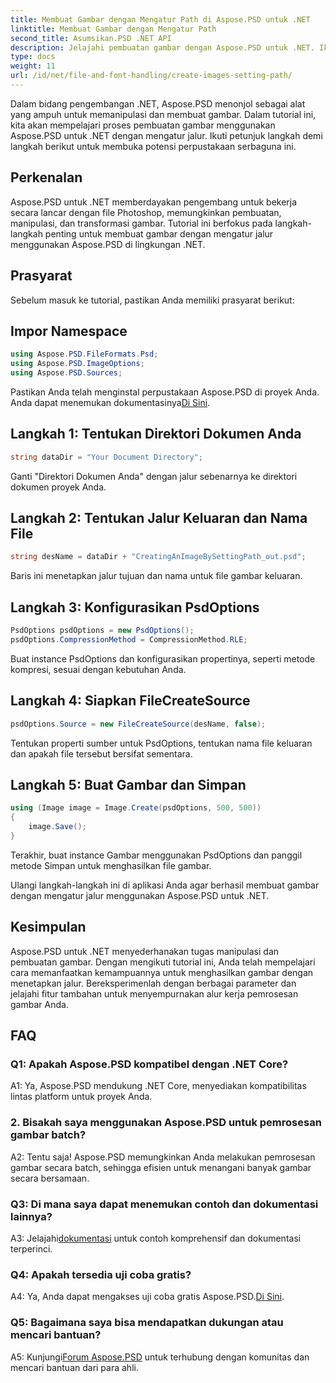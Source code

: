```yaml
---
title: Membuat Gambar dengan Mengatur Path di Aspose.PSD untuk .NET
linktitle: Membuat Gambar dengan Mengatur Path
second_title: Asumsikan.PSD .NET API
description: Jelajahi pembuatan gambar dengan Aspose.PSD untuk .NET. Ikuti panduan langkah demi langkah kami dan manfaatkan potensi perpustakaan canggih ini.
type: docs
weight: 11
url: /id/net/file-and-font-handling/create-images-setting-path/
---
```

Dalam bidang pengembangan .NET, Aspose.PSD menonjol sebagai alat yang ampuh untuk memanipulasi dan membuat gambar. Dalam tutorial ini, kita akan mempelajari proses pembuatan gambar menggunakan Aspose.PSD untuk .NET dengan mengatur jalur. Ikuti petunjuk langkah demi langkah berikut untuk membuka potensi perpustakaan serbaguna ini.

## Perkenalan

Aspose.PSD untuk .NET memberdayakan pengembang untuk bekerja secara lancar dengan file Photoshop, memungkinkan pembuatan, manipulasi, dan transformasi gambar. Tutorial ini berfokus pada langkah-langkah penting untuk membuat gambar dengan mengatur jalur menggunakan Aspose.PSD di lingkungan .NET.

## Prasyarat

Sebelum masuk ke tutorial, pastikan Anda memiliki prasyarat berikut:

## Impor Namespace

```csharp
using Aspose.PSD.FileFormats.Psd;
using Aspose.PSD.ImageOptions;
using Aspose.PSD.Sources;
```

Pastikan Anda telah menginstal perpustakaan Aspose.PSD di proyek Anda. Anda dapat menemukan dokumentasinya[Di Sini](https://reference.aspose.com/psd/net/).

## Langkah 1: Tentukan Direktori Dokumen Anda

```csharp
string dataDir = "Your Document Directory";
```

Ganti "Direktori Dokumen Anda" dengan jalur sebenarnya ke direktori dokumen proyek Anda.

## Langkah 2: Tentukan Jalur Keluaran dan Nama File

```csharp
string desName = dataDir + "CreatingAnImageBySettingPath_out.psd";
```

Baris ini menetapkan jalur tujuan dan nama untuk file gambar keluaran.

## Langkah 3: Konfigurasikan PsdOptions

```csharp
PsdOptions psdOptions = new PsdOptions();
psdOptions.CompressionMethod = CompressionMethod.RLE;
```

Buat instance PsdOptions dan konfigurasikan propertinya, seperti metode kompresi, sesuai dengan kebutuhan Anda.

## Langkah 4: Siapkan FileCreateSource

```csharp
psdOptions.Source = new FileCreateSource(desName, false);
```

Tentukan properti sumber untuk PsdOptions, tentukan nama file keluaran dan apakah file tersebut bersifat sementara.

## Langkah 5: Buat Gambar dan Simpan

```csharp
using (Image image = Image.Create(psdOptions, 500, 500))
{
    image.Save();
}
```

Terakhir, buat instance Gambar menggunakan PsdOptions dan panggil metode Simpan untuk menghasilkan file gambar.

Ulangi langkah-langkah ini di aplikasi Anda agar berhasil membuat gambar dengan mengatur jalur menggunakan Aspose.PSD untuk .NET.

## Kesimpulan

Aspose.PSD untuk .NET menyederhanakan tugas manipulasi dan pembuatan gambar. Dengan mengikuti tutorial ini, Anda telah mempelajari cara memanfaatkan kemampuannya untuk menghasilkan gambar dengan menetapkan jalur. Bereksperimenlah dengan berbagai parameter dan jelajahi fitur tambahan untuk menyempurnakan alur kerja pemrosesan gambar Anda.

## FAQ

### Q1: Apakah Aspose.PSD kompatibel dengan .NET Core?

A1: Ya, Aspose.PSD mendukung .NET Core, menyediakan kompatibilitas lintas platform untuk proyek Anda.

### 2. Bisakah saya menggunakan Aspose.PSD untuk pemrosesan gambar batch?

A2: Tentu saja! Aspose.PSD memungkinkan Anda melakukan pemrosesan gambar secara batch, sehingga efisien untuk menangani banyak gambar secara bersamaan.

### Q3: Di mana saya dapat menemukan contoh dan dokumentasi lainnya?

 A3: Jelajahi[dokumentasi](https://reference.aspose.com/psd/net/) untuk contoh komprehensif dan dokumentasi terperinci.

### Q4: Apakah tersedia uji coba gratis?

 A4: Ya, Anda dapat mengakses uji coba gratis Aspose.PSD.[Di Sini](https://releases.aspose.com/).

### Q5: Bagaimana saya bisa mendapatkan dukungan atau mencari bantuan?

 A5: Kunjungi[Forum Aspose.PSD](https://forum.aspose.com/c/psd/34) untuk terhubung dengan komunitas dan mencari bantuan dari para ahli.